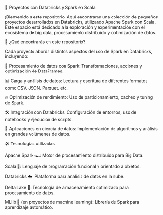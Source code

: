 🚀 Proyectos con Databricks y Spark en Scala

¡Bienvenido a este repositorio! Aquí encontrarás una colección de pequeños proyectos desarrollados en Databricks, utilizando Apache Spark con Scala. Este espacio está dedicado a la exploración y experimentación con el ecosistema de big data, procesamiento distribuido y optimización de datos.

📌 ¿Qué encontrarás en este repositorio?

Cada proyecto aborda distintos aspectos del uso de Spark en Databricks, incluyendo:

🚀 Procesamiento de datos con Spark: Transformaciones, acciones y optimización de DataFrames.

📊 Carga y análisis de datos: Lectura y escritura de diferentes formatos como CSV, JSON, Parquet, etc.

🔥 Optimización de rendimiento: Uso de particionamiento, cacheo y tuning de Spark.

🛠 Integración con Databricks: Configuración de entornos, uso de notebooks y ejecución de scripts.

🤖 Aplicaciones en ciencia de datos: Implementación de algoritmos y análisis en grandes volúmenes de datos.

🛠 Tecnologías utilizadas

Apache Spark 🏎️: Motor de procesamiento distribuido para Big Data.

Scala 🦾: Lenguaje de programación funcional y orientado a objetos.

Databricks ☁️: Plataforma para análisis de datos en la nube.

Delta Lake 🛑: Tecnología de almacenamiento optimizado para procesamiento de datos.

MLlib 🤖 (en proyectos de machine learning): Librería de Spark para aprendizaje automático.
